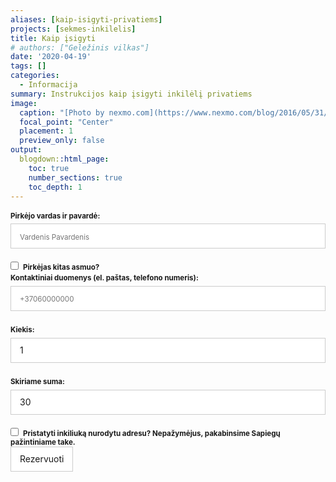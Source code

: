 ```yaml
---
aliases: [kaip-isigyti-privatiems]
projects: [sekmes-inkilelis]
title: Kaip įsigyti
# authors: ["Geležinis vilkas"]
date: '2020-04-19'
tags: []
categories:
  - Informacija
summary: Instrukcijos kaip įsigyti inkilėlį privatiems
image:
  caption: "[Photo by nexmo.com](https://www.nexmo.com/blog/2016/05/31/building-sms-google-sheets-application-aws-lambda-dr)"
  focal_point: "Center"
  placement: 1
  preview_only: false
output:
  blogdown::html_page:
    toc: true
    number_sections: true
    toc_depth: 1
---
```


<form id="fs-frm" name="survey-form" accept-charset="utf-8" method="post" data-netlify-recaptcha="true" netlify action="/si/informacija/rezervacija-privatiems/?kiekis=12&suma=201">
  <fieldset id="fs-frm-inputs">
    <label for="full-name">Pirkėjo vardas ir pavardė:</label>
    <input type="text" name="name" id="full-name" placeholder="Vardenis Pavardenis" required="true">
    <div>
      <input type="checkbox" class="foo" id="pirkejas-kitas-asmuo" name="pirkejas-kitas-asmuo" value="pirkejas-kitas-asmuo"><b class="pka">Pirkėjas kitas asmuo?</b></input>
      <div class="inputs">
        <label for="savininko-vardas-ir-pavarde">Inkilėlio savininko vardas ir pavardė:</label>
        <input type="text" name="name" id="savininko-vardas-ir-pavarde" placeholder="Vardenis Pavardenis">
      </div>
      <style>
        .pka {
          font-size: .825em;
        }
        .foo ~ div {
          display: none;
        }
        .foo:checked ~ div {
          display: initial;
        }
      </style>
    </div>
    <label for="email-address">Kontaktiniai duomenys (el. paštas, telefono numeris):</label>
    <input type="text" name="kontaktiniai-duomenys" id="kontaktiniai-duomenys" placeholder="+37060000000" required="true">
    <label for="kiekis">Kiekis:</label>
    <input type="number" name="kiekis" id="kiekis" required="true" value="1" min="1" max="10"></input>
    <label for="skiriama-suma">Skiriame suma:</label>
    <input type="number" name="skiriama-suma" id="skiriama-sume" value="30" min="30" max="100"></input>
    <div>
      <input type="checkbox" class="foo" id="pristatyti" name="pristatyti" value="pristatyti"><b class="pka">Pristatyti inkiliuką nurodytu adresu? Nepažymėjus, pakabinsime Sapiegų pažintiniame take.</b></input>
      <div class="inputs">
        <label for="pristatymo-adresas">Pristatymo adresas:</label>
        <textarea rows="2" name="pristatymo-adresas" id="pristatymo-adresas" placeholder="Kur pristatyti inkiliuką..."></textarea>
      </div>
      <style>
        .pka {
          font-size: .825em;
        }
        .foo ~ div {
          display: none;
        }
        .foo:checked ~ div {
          display: initial;
        }
      </style>
    </div>
    <input type="hidden" name="_subject" id="email-subject" value="Sėkmės inkilėlio rezervacija">
  </fieldset>

  <div data-netlify-recaptcha="true"></div>
  
  <input type="submit" value="Rezervuoti" />
</form>
<style>/* reset */
#fs-frm input,
#fs-frm select,
#fs-frm textarea,
#fs-frm fieldset,
#fs-frm optgroup,
#fs-frm label,
#fs-frm #card-element:disabled {
  font-family: inherit;
  font-size: 100%;
  color: inherit;
  border: none;
  border-radius: 0;
  display: block;
  width: 100%;
  padding: 0;
  margin: 0;
  -webkit-appearance: none;
  -moz-appearance: none;
}
#fs-frm label,
#fs-frm legend,
#fs-frm ::placeholder {
  font-size: .825em;
  margin-bottom: .5em;
  padding-top: .2em;
  display: flex;
  align-items: baseline;
}
/* border, padding, margin, width */
#fs-frm input,
#fs-frm select,
#fs-frm textarea,
#fs-frm #card-element {
  border: 1px solid rgba(0,0,0,0.2);
  background-color: rgba(255,255,255,0.9);
  padding: .75em 1em;
  margin-bottom: 1.5em;
}
#fs-frm input:focus,
#fs-frm select:focus,
#fs-frm textarea:focus {
  background-color: white;
  outline-style: solid;
  outline-width: thin;
  outline-color: gray;
  outline-offset: -1px;
}
#fs-frm [type="text"],
#fs-frm [type="email"] {
  width: 100%;
}
#fs-frm [type="button"],
#fs-frm [type="submit"],
#fs-frm [type="reset"] {
  width: auto;
  cursor: pointer;
  -webkit-appearance: button;
  -moz-appearance: button;
  appearance: button;
}
#fs-frm [type="button"]:focus,
#fs-frm [type="submit"]:focus,
#fs-frm [type="reset"]:focus {
  outline: none;
}
#fs-frm [type="submit"],
#fs-frm [type="reset"] {
  margin-bottom: 0;
}
#fs-frm select {
  text-transform: none;
}
#fs-frm [type="checkbox"] {
  -webkit-appearance: checkbox;
  -moz-appearance: checkbox;
  appearance: checkbox;
  display: inline-block;
  width: auto;
  margin: 0 .5em 0 0;
}
#fs-frm [type="checkbox"] {
  -webkit-appearance: checkbox;
  -moz-appearance: checkbox;
  appearance: checkbox;
  display: inline-block;
  width: auto;
  background: red;
  margin: 0 .5em 0 0;
}
#fs-frm [type="radio"] {
  -webkit-appearance: radio;
  -moz-appearance: radio;
  appearance: radio;
}
/* address, locale */
#fs-frm fieldset.locale input[name="city"],
#fs-frm fieldset.locale select[name="state"],
#fs-frm fieldset.locale input[name="city"] {
  width: 52%;
}
#fs-frm fieldset.locale select[name="state"],
#fs-frm fieldset.locale input[name="city"],
#fs-frm fieldset.locale select[name="state"] {
  margin-right: 3%;
}
#fs-frm  label {
  font-weight: bolder;
}
</style>
